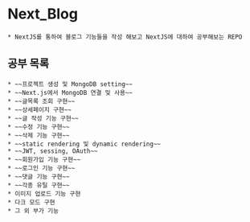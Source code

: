 # Next_Blog
    * NextJS를 통하여 블로그 기능들을 작성 해보고 NextJS에 대하여 공부해보는 REPO

## 공부 목록
    * ~~프로젝트 생성 및 MongoDB setting~~
    * ~~Next.js에서 MongoDB 연결 및 사용~~
    * ~~글목록 조회 구현~~
    * ~~상세페이지 구현~~
    * ~~글 작성 기능 구현~~
    * ~~수정 기능 구현~~
    * ~~삭제 기능 구현~~
    * ~~static rendering 및 dynamic rendering~~
    * ~~JWT, sessing, OAuth~~
    * ~~회원가입 기능 구현~~
    * ~~로그인 기능 구현~~
    * ~~댓글 기능 구현~~
    * ~~각종 유틸 구현~~
    * 이미지 업로드 기능 구현
    * 다크 모드 구현
    * 그 외 부가 기능
